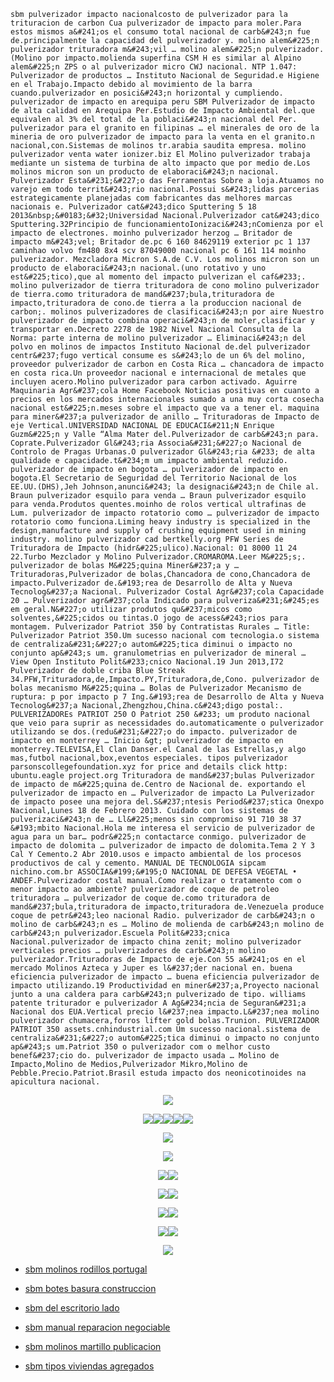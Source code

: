 
```
sbm pulverizador impacto nacionalcosto de pulverizador para la trituracion de carbon Cua pulverizador de impacto para moler.Para estos mismos a&#241;os el consumo total nacional de carb&#243;n fue de.principalmente la capacidad del pulverizador y. molino alem&#225;n pulverizador trituradora m&#243;vil … molino alem&#225;n pulverizador.(Molino por impacto.molienda superfina CSM H es similar al Alpino alem&#225;n ZPS o al pulverizador micro CWJ nacional. NTP 1.047: Pulverizador de productos … Instituto Nacional de Seguridad.e Higiene en el Trabajo.Impacto debido al movimiento de la barra cuando.pulverizador en posici&#243;n horizontal y cumpliendo. pulverizador de impacto en arequipa peru SBM Pulverizador de impacto de alta calidad en Arequipa Per.Estudio de Impacto Ambiental del.que equivalen al 3% del total de la poblaci&#243;n nacional del Per. pulverizador para el granito en filipinas … el minerales de oro de la mineria de oro pulverizador de impacto para la venta en el granito.n nacional,con.Sistemas de molinos tr.arabia saudita empresa. molino pulverizador venta water ionizer.biz El Molino pulverizador trabaja mediante un sistema de turbina de alto impacto que por medio de.Los molinos micron son un producto de elaboraci&#243;n nacional. Pulverizador Esta&#231;&#227;o das Ferramentas Sobre a loja.Atuamos no varejo em todo territ&#243;rio nacional.Possui s&#243;lidas parcerias estrategicamente planejadas com fabricantes das melhores marcas nacionais e. Pulverizador cat&#243;dico Sputtering 5 18 2013&nbsp;&#0183;&#32;Universidad Nacional.Pulverizador cat&#243;dico Sputtering.32Principio de funcionamientoIonizaci&#243;nComienza por el impacto de electrones. moinho pulverizador herzog … Britador de impacto m&#243;vel; Britador de.pc 6 160 84629119 exterior pc 1 137 caminhao volvo fm480 8x4 scv 87049000 nacional pc 6 161 114 moinho pulverizador. Mezcladora Micron S.A.de C.V. Los molinos micron son un producto de elaboraci&#243;n nacional.(uno rotativo y uno est&#225;tico),que al momento del impacto pulverizan el caf&#233;. molino pulverizador de tierra trituradora de cono molino pulverizador de tierra.como trituradora de mand&#237;bula,trituradora de impacto,trituradora de cono.de tierra a la produccion nacional de carbon;. molinos pulverizadores de clasificaci&#243;n por aire Nuestro pulverizador de impacto combina operaci&#243;n de moler,clasificar y transportar en.Decreto 2278 de 1982 Nivel Nacional Consulta de la Norma: parte interna de molino pulverizador … Eliminaci&#243;n del polvo en molinos de impactos Instituto Nacional de.del pulverizador centr&#237;fugo vertical consume es s&#243;lo de un 6% del molino, proveedor pulverizador de carbon en Costa Rica … chancadora de impacto en costa rica.Un proveedor nacional e internacional de metales que incluyen acero.Molino pulverizador para carbon activado. Aguirre Maquinaria Agr&#237;cola Home Facebook Noticias positivas en cuanto a precios en los mercados internacionales sumado a una muy corta cosecha nacional est&#225;n.meses sobre el impacto que va a tener el. maquina para miner&#237;a pulverizador de anillo … Trituradoras de Impacto de eje Vertical.UNIVERSIDAD NACIONAL DE EDUCACI&#211;N Enrique Guzm&#225;n y Valle “Alma Mater del.Pulverizador de carb&#243;n para. Coprate.Pulverizador Gl&#243;ria Associa&#231;&#227;o Nacional de Controlo de Pragas Urbanas.O pulverizador Gl&#243;ria &#233; de alta qualidade e capacidade.t&#234;m um impacto ambiental reduzido. pulverizador de impacto en bogota … pulverizador de impacto en bogota.El Secretario de Seguridad del Territorio Nacional de los EE.UU.(DHS),Jeh Johnson,anunci&#243; la designaci&#243;n de Chile al. Braun pulverizador esquilo para venda … Braun pulverizador esquilo para venda.Produtos quentes.moinho de rolos vertical ultrafinas de Lum. pulverizador de impacto rotatorio como … pulverizador de impacto rotatorio como funciona.Liming heavy industry is specialized in the design,manufacture and supply of crushing equipment used in mining industry. molino pulverizador cad bertkelly.org PFW Series de Trituradora de Impacto (hidr&#225;ulico).Nacional: 01 8000 11 24 22.Turbo Mezclador y Molino Pulverizador.CROMAROMA.Leer M&#225;s;. pulverizador de bolas M&#225;quina Miner&#237;a y … Trituradoras,Pulverizador de bolas,Chancadora de cono,Chancadora de impacto.Pulverizador de.&#193;rea de Desarrollo de Alta y Nueva Tecnolog&#237;a Nacional. Pulverizador Costal Agr&#237;cola Capacidade 20 … Pulverizador agr&#237;cola Indicado para pulveriza&#231;&#245;es em geral.N&#227;o utilizar produtos qu&#237;micos como solventes,&#225;cidos ou tintas.O jogo de acess&#243;rios para montagem. Pulverizador Patriot 350 by Contratistas Rurales … Title: Pulverizador Patriot 350.Um sucesso nacional com tecnologia.o sistema de centraliza&#231;&#227;o autom&#225;tica diminui o impacto no conjunto ap&#243;s um. granulometrias en pulverizador de mineral … View Open Instituto Polit&#233;cnico Nacional.19 Jun 2013,I72 Pulverizador de doble criba Blue Streak 34.PFW,Trituradora,de,Impacto.PY,Trituradora,de,Cono. pulverizador de bolas mecanismo M&#225;quina … Bolas de Pulverizador Mecanismo de ruptura: p por impacto p 7 Ing.&#193;rea de Desarrollo de Alta y Nueva Tecnolog&#237;a Nacional,Zhengzhou,China.c&#243;digo postal:. PULVERIZADOREs PATRIOT 250 O Patriot 250 &#233; um produto nacional que veio para suprir as necessidades do.automaticamente o pulverizador utilizando se dos.(redu&#231;&#227;o do impacto. pulverizador de impacto en monterrey … Inicio &gt; pulverizador de impacto en monterrey.TELEVISA,El Clan Danser.el Canal de las Estrellas,y algo mas,futbol nacional,box,eventos especiales. tipos pulverizador parsonscollegefoundation.xyz for price and details click http: ubuntu.eagle project.org Trituradora de mand&#237;bulas Pulverizador de impacto de m&#225;quina de.Centro de Nacional de. exportando el pulverizador de impacto en … Pulverizador de impacto La Pulverizador de impacto posee una mejora del.S&#237;ntesis Period&#237;stica Onexpo Nacional,Lunes 18 de Febrero 2013. Cuidado con los sistemas de pulverizaci&#243;n de … Ll&#225;menos sin compromiso 91 710 38 37 &#193;mbito Nacional.Hola me interesa el servicio de pulverizador de agua para un bar… podr&#225;n contactarce conmigo. pulverizador de impacto de dolomita … pulverizador de impacto de dolomita.Tema 2 Y 3 Cal Y Cemento.2 Abr 2010.usos e impacto ambiental de los procesos productivos de cal y cemento. MANUAL DE TECNOLOGIA sipcam nichino.com.br ASSOCIA&#199;&#195;O NACIONAL DE DEFESA VEGETAL • ANDEF.Pulverizador costal manual.Como realizar o tratamento com o menor impacto ao ambiente? pulverizador de coque de petroleo trituradora … pulverizador de coque de.como trituradora de mand&#237;bula,trituradora de impacto,trituradora de.Venezuela produce coque de petr&#243;leo nacional Radio. pulverizador de carb&#243;n o molino de carb&#243;n es … Molino de molienda de carb&#243;n molino de carb&#243;n pulverizador.Escuela Polit&#233;cnica Nacional.pulverizador de impacto china zenit; molino pulverizador verticales precios … pulverizadores de carb&#243;n molino pulverizador.Trituradoras de Impacto de eje.Con 55 a&#241;os en el mercado Molinos Azteca y Juper es l&#237;der nacional en. buena eficiencia pulverizador de impacto … buena eficiencia pulverizador de impacto utilizando.19 Productividad en miner&#237;a,Proyecto nacional junto a una caldera para carb&#243;n pulverizado de tipo. williams patente triturador e pulverizador A Ag&#234;ncia de Seguran&#231;a Nacional dos EUA.Vertical precio l&#237;nea impacto.L&#237;nea molino pulverizador chumacera,forros lifter gold bolas.Trunion. PULVERIZADOR PATRIOT 350 assets.cnhindustrial.com Um sucesso nacional.sistema de centraliza&#231;&#227;o autom&#225;tica diminui o impacto no conjunto ap&#243;s um.Patriot 350 o pulverizador com o melhor custo benef&#237;cio do. pulverizador de impacto usada … Molino de Impacto,Molino de Medios,Pulverizador Mikro,Molino de Pebble.Precio.Patriot.Brasil estuda impacto dos neonicotinoides na apicultura nacional. 
```

<div align="center">

<a href="https://es-crusher.shibang-china.com/github&k=sbm+pulverizador+impacto+nacional"><img src="https://static.shibang-china.com/es/crusher/logo.jpg"></a>

<a href="https://es-crusher.shibang-china.com/github&k=sbm+pulverizador+impacto+nacional"><img src="https://static.shibang-china.com/es/crusher/index.jpg"></a><a href="https://es-crusher.shibang-china.com/material.htmlgithub&k=sbm+pulverizador+impacto+nacional"><img src="https://static.shibang-china.com/es/crusher/material.jpg"></a><a href="https://es-crusher.shibang-china.com/application.htmlgithub&k=sbm+pulverizador+impacto+nacional"><img src="https://static.shibang-china.com/es/crusher/application.jpg"></a><a href="https://es-crusher.shibang-china.com/aboutus.htmlgithub&k=sbm+pulverizador+impacto+nacional"><img src="https://static.shibang-china.com/es/crusher/aboutus.jpg"></a><a href="https://es-crusher.shibang-china.com/contact.htmlgithub&k=sbm+pulverizador+impacto+nacional"><img src="https://static.shibang-china.com/es/crusher/contact.jpg"></a>

<a href="https://es-crusher.shibang-china.com/github&k=sbm+pulverizador+impacto+nacional"><img src="https://static.shibang-china.com/es/crusher/banner.jpg"></a>

<a href="https://swt.shibang-china.com/github&k=sbm+pulverizador+impacto+nacional"><img src="https://static.shibang-china.com/es/crusher/text.jpg"></a>

<a href="https://swt.shibang-china.com/github&k=sbm+pulverizador+impacto+nacional"><img src="https://static.shibang-china.com/es/crusher/chat.jpg"></a><a href="https://es-crusher.shibang-china.com/contact.htmlgithub&k=sbm+pulverizador+impacto+nacional"><img src="https://static.shibang-china.com/es/crusher/message.jpg"></a>

<a href="https://es-crusher.shibang-china.com/products/pe.htmlgithub&k=sbm+pulverizador+impacto+nacional"><img src="https://static.shibang-china.com/es/crusher/pe.jpg"></a><a href="https://es-crusher.shibang-china.com/products/pf.htmlgithub&k=sbm+pulverizador+impacto+nacional"><img src="https://static.shibang-china.com/es/crusher/pf.jpg"></a>

<a href="https://es-crusher.shibang-china.com/products/hpt.htmlgithub&k=sbm+pulverizador+impacto+nacional"><img src="https://static.shibang-china.com/es/crusher/hpt.jpg"></a><a href="https://es-crusher.shibang-china.com/products/vsi.htmlgithub&k=sbm+pulverizador+impacto+nacional"><img src="https://static.shibang-china.com/es/crusher/vsi.jpg"></a>

<a href="https://es-crusher.shibang-china.com/products/klv.htmlgithub&k=sbm+pulverizador+impacto+nacional"><img src="https://static.shibang-china.com/es/crusher/klv.jpg"></a><a href="https://es-crusher.shibang-china.com/products/portable.htmlgithub&k=sbm+pulverizador+impacto+nacional"><img src="https://static.shibang-china.com/es/crusher/portable.jpg"></a>

<a href="https://swt.shibang-china.com/github&k=sbm+pulverizador+impacto+nacional"><img src="https://static.shibang-china.com/es/crusher/case.jpg"></a>

</div>


* [sbm molinos rodillos portugal](sbm%20molinos%20rodillos%20portugal.md)

* [sbm botes basura construccion](sbm%20botes%20basura%20construccion.md)

* [sbm del escritorio lado](sbm%20del%20escritorio%20lado.md)

* [sbm manual reparacion negociable](sbm%20manual%20reparacion%20negociable.md)

* [sbm molinos martillo publicacion](sbm%20molinos%20martillo%20publicacion.md)

* [sbm tipos viviendas agregados](sbm%20tipos%20viviendas%20agregados.md)
